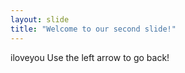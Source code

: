 ```yaml
---
layout: slide
title: "Welcome to our second slide!"
---
```

iloveyou
Use the left arrow to go back!
